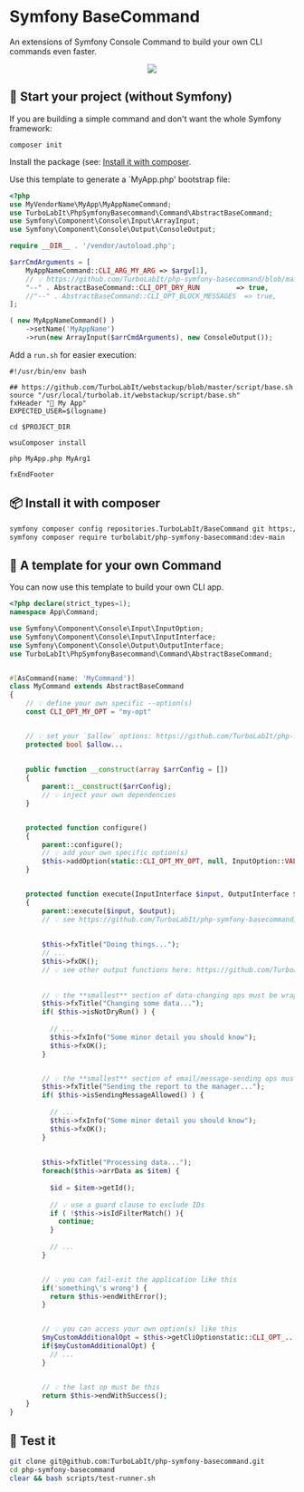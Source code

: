 # Symfony BaseCommand

An extensions of Symfony Console Command to build your own CLI commands even faster.

<p align="center">
  <img src="https://i.postimg.cc/FHBfDbJN/z-Shot-1673219261.png" />
</p>


## 🚀 Start your project (without Symfony)

If you are building a simple command and don't want the whole Symfony framework:

````shell
composer init

````

Install the package (see: [Install it with composer](https://github.com/TurboLabIt/php-symfony-basecommand#-install-it-with-composer).

Use this template to generate a `MyApp.php' bootstrap file:

````php
<?php
use MyVendorName\MyApp\MyAppNameCommand;
use TurboLabIt\PhpSymfonyBasecommand\Command\AbstractBaseCommand;
use Symfony\Component\Console\Input\ArrayInput;
use Symfony\Component\Console\Output\ConsoleOutput;

require __DIR__ . '/vendor/autoload.php';

$arrCmdArguments = [
    MyAppNameCommand::CLI_ARG_MY_ARG => $argv[1],
    // 💡 https://github.com/TurboLabIt/php-symfony-basecommand/blob/main/src/Traits/CliOptionsTrait.php
    "--" . AbstractBaseCommand::CLI_OPT_DRY_RUN         => true,
    //"--" . AbstractBaseCommand::CLI_OPT_BLOCK_MESSAGES  => true,
];

( new MyAppNameCommand() )
    ->setName('MyAppName')
    ->run(new ArrayInput($arrCmdArguments), new ConsoleOutput());

````

Add a `run.sh` for easier execution:

````shell
#!/usr/bin/env bash

## https://github.com/TurboLabIt/webstackup/blob/master/script/base.sh
source "/usr/local/turbolab.it/webstackup/script/base.sh"
fxHeader "🚀 My App"
EXPECTED_USER=$(logname)

cd $PROJECT_DIR

wsuComposer install

php MyApp.php MyArg1

fxEndFooter

````


## 📦 Install it with composer

````bash
symfony composer config repositories.TurboLabIt/BaseCommand git https://github.com/TurboLabIt/php-symfony-basecommand.git
symfony composer require turbolabit/php-symfony-basecommand:dev-main

````


## 🚀 A template for your own Command

You can now use this template to build your own CLI app.

```php
<?php declare(strict_types=1);
namespace App\Command;

use Symfony\Component\Console\Input\InputOption;
use Symfony\Component\Console\Input\InputInterface;
use Symfony\Component\Console\Output\OutputInterface;
use TurboLabIt\PhpSymfonyBasecommand\Command\AbstractBaseCommand;


#[AsCommand(name: 'MyCommand')]
class MyCommand extends AbstractBaseCommand
{
    // 💡 define your own specific --option(s)
    const CLI_OPT_MY_OPT = "my-opt"


    // 💡 set your `$allow` options: https://github.com/TurboLabIt/php-symfony-basecommand/blob/main/src/Traits/CliOptionsTrait.php
    protected bool $allow...
    
    
    public function __construct(array $arrConfig = [])
    {
        parent::__construct($arrConfig);
        // 💡 inject your own dependencies
    }


    protected function configure()
    {
        parent::configure();
        // 💡 add your own specific option(s)
        $this->addOption(static::CLI_OPT_MY_OPT, null, InputOption::VALUE_NONE, 'Text description')
    }


    protected function execute(InputInterface $input, OutputInterface $output): int
    {
        parent::execute($input, $output);
        // 💡 see https://github.com/TurboLabIt/php-symfony-basecommand/blob/main/src/Command/AbstractBaseCommand.php
        
        
        $this->fxTitle("Doing things...");
        // ...
        $this->fxOK();
        // 💡 see other output functions here: https://github.com/TurboLabIt/php-symfony-basecommand/blob/main/src/Traits/BashFxDirectTrait.php
        
        
        // 💡 the **smallest** section of data-changing ops must be wrapped like this
        $this->fxTitle("Changing some data...");
        if( $this->isNotDryRun() ) {
          
          // ...
          $this->fxInfo("Some minor detail you should know");
          $this->fxOK();
        }


        // 💡 the **smallest** section of email/message-sending ops must be wrapped like this
        $this->fxTitle("Sending the report to the manager...");
        if( $this->isSendingMessageAllowed() ) {
          
          // ...
          $this->fxInfo("Some minor detail you should know");
          $this->fxOK();
        }
        
        
        $this->fxTitle("Processing data...");
        foreach($this->arrData as $item) {
          
          $id = $item->getId();
          
          // 💡 use a guard clause to exclude IDs
          if ( !$this->isIdFilterMatch() ){
            continue;
          }
          
          // ...
        }


        // 💡 you can fail-exit the application like this
        if('something\'s wrong') {
          return $this->endWithError();
        }


        // 💡 you can access your own option(s) like this
        $myCustomAdditionalOpt = $this->getCliOptionstatic::CLI_OPT_....);
        if($myCustomAdditionalOpt) {
          // ...
        }


        // 💡 the last op must be this
        return $this->endWithSuccess();
    }
}

````


## 🧪 Test it

````bash
git clone git@github.com:TurboLabIt/php-symfony-basecommand.git
cd php-symfony-basecommand
clear && bash scripts/test-runner.sh

````
